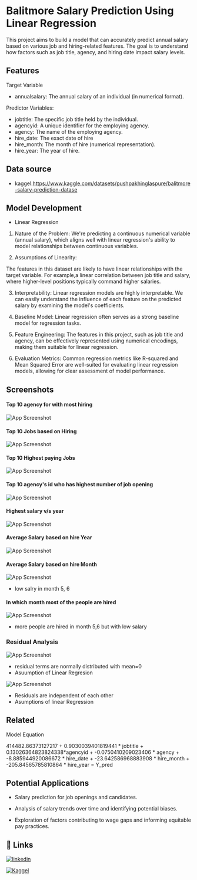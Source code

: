 
# Balitmore Salary Prediction Using Linear Regression

This project aims to build a model that can accurately predict annual salary based on various job and hiring-related features. The goal is to understand how factors such as job title, agency, and hiring date impact salary levels.



## Features

Target Variable

* annualsalary: The annual salary of an individual (in numerical format).

Predictor Variables:

- jobtitle: The specific job title held by the individual.
- agencyid: A unique identifier for the employing agency.
- agency: The name of the employing agency.
- hire_date: The exact date of hire
- hire_month: The month of hire (numerical representation).
- hire_year: The year of hire.


## Data source

* kaggel:https://www.kaggle.com/datasets/pushpakhinglaspure/balitmore-salary-prediction-datase


## Model Development

- Linear Regression

1. Nature of the Problem:
We're predicting a continuous numerical variable (annual salary), which aligns well with linear regression's ability to model relationships between continuous variables.

2. Assumptions of Linearity:

The features in this dataset are likely to have linear relationships with the target variable. 
For example,a linear correlation between job title and salary, where higher-level positions typically command higher salaries.

3. Interpretability:
Linear regression models are highly interpretable. We can easily understand the influence of each feature on the predicted salary by examining the model's coefficients.

4. Baseline Model:
Linear regression often serves as a strong baseline model for regression tasks.

5. Feature Engineering:
The features in this project, such as job title and agency, can be effectively represented using numerical encodings, making them suitable for linear regression.

6. Evaluation Metrics:
Common regression metrics like R-squared and Mean Squared Error are well-suited for evaluating linear regression models, allowing for clear assessment of model performance.

## Screenshots
#### Top 10 agency for with most hiring
![App Screenshot](https://www.kaggleusercontent.com/kf/155987931/eyJhbGciOiJkaXIiLCJlbmMiOiJBMTI4Q0JDLUhTMjU2In0..iktiiyZaHbOMV6cfFl0t2Q.dTohawKvbRHPUCAO2HWnklLyfusaIn1dfQg1o_6PgIo0F9dBuuJDooadluUnntVZ8eRyv0K-iCCuX91nE1tw8HP_S1Bez0Aa7oQMS1REehRgiv4wGgUhsTuQxn2Pc093JfC9G021lJvPhA1qb2DVjUDCyx9oTefHqAuN77fQ2H08O9BsCmgL65nO-juwfxL0FtcNlH9LQyZlsUrOY-XN7c2lcGznzAcdln13JP6W1RwotFJTWPeIF6qDCoR0Zvuc2T_djMQ71yInK_fwWs1QHcys_akuQiul7aLmOSVm7_eWdVsc-U8OGEZp-FlsCJ1b4dh0Lz7lg1sUwKFb_d_pN9GWIz8jIHTw3QE8XtnYOmgvpdT7XhTke0qXwxb0GjHz7iRyRfWkinpQiLK8vytDKB-i8E_fOHVnLG87eiWQ9B1OjiDRqS2qRuCh4-yynYdR-rUhsmil72xdYO-NRcYUSaDY-yp0aZk_QwblCZpKeuwXBtCZVd57fNEYvHcPWF3gdQf5e3AZSdtErX6sMAuoAPvd5fGQHOcAXntaQ1aTtkAI9O77NrxvbdDBuAJiekvBWupfbG3LmwbmXlVZ2fBaY-jI3gFbj_nM7BTxVQXwCR0P5pz3zIGps9-1Fe5gYQCe0BArsb3d7XLqjB5BqvN9P1lp-TCU00-wwNDq_dcL_L2JEC7lGBpUCdm9bWrbcD5D.kCptWEjd6cRzuJ3kd9NlPQ/__results___files/__results___65_1.png)


#### Top 10 Jobs based on Hiring

![App Screenshot](https://www.kaggleusercontent.com/kf/155987931/eyJhbGciOiJkaXIiLCJlbmMiOiJBMTI4Q0JDLUhTMjU2In0..iktiiyZaHbOMV6cfFl0t2Q.dTohawKvbRHPUCAO2HWnklLyfusaIn1dfQg1o_6PgIo0F9dBuuJDooadluUnntVZ8eRyv0K-iCCuX91nE1tw8HP_S1Bez0Aa7oQMS1REehRgiv4wGgUhsTuQxn2Pc093JfC9G021lJvPhA1qb2DVjUDCyx9oTefHqAuN77fQ2H08O9BsCmgL65nO-juwfxL0FtcNlH9LQyZlsUrOY-XN7c2lcGznzAcdln13JP6W1RwotFJTWPeIF6qDCoR0Zvuc2T_djMQ71yInK_fwWs1QHcys_akuQiul7aLmOSVm7_eWdVsc-U8OGEZp-FlsCJ1b4dh0Lz7lg1sUwKFb_d_pN9GWIz8jIHTw3QE8XtnYOmgvpdT7XhTke0qXwxb0GjHz7iRyRfWkinpQiLK8vytDKB-i8E_fOHVnLG87eiWQ9B1OjiDRqS2qRuCh4-yynYdR-rUhsmil72xdYO-NRcYUSaDY-yp0aZk_QwblCZpKeuwXBtCZVd57fNEYvHcPWF3gdQf5e3AZSdtErX6sMAuoAPvd5fGQHOcAXntaQ1aTtkAI9O77NrxvbdDBuAJiekvBWupfbG3LmwbmXlVZ2fBaY-jI3gFbj_nM7BTxVQXwCR0P5pz3zIGps9-1Fe5gYQCe0BArsb3d7XLqjB5BqvN9P1lp-TCU00-wwNDq_dcL_L2JEC7lGBpUCdm9bWrbcD5D.kCptWEjd6cRzuJ3kd9NlPQ/__results___files/__results___68_1.png)

#### Top 10 Highest paying Jobs

![App Screenshot](https://www.kaggleusercontent.com/kf/155987931/eyJhbGciOiJkaXIiLCJlbmMiOiJBMTI4Q0JDLUhTMjU2In0..iktiiyZaHbOMV6cfFl0t2Q.dTohawKvbRHPUCAO2HWnklLyfusaIn1dfQg1o_6PgIo0F9dBuuJDooadluUnntVZ8eRyv0K-iCCuX91nE1tw8HP_S1Bez0Aa7oQMS1REehRgiv4wGgUhsTuQxn2Pc093JfC9G021lJvPhA1qb2DVjUDCyx9oTefHqAuN77fQ2H08O9BsCmgL65nO-juwfxL0FtcNlH9LQyZlsUrOY-XN7c2lcGznzAcdln13JP6W1RwotFJTWPeIF6qDCoR0Zvuc2T_djMQ71yInK_fwWs1QHcys_akuQiul7aLmOSVm7_eWdVsc-U8OGEZp-FlsCJ1b4dh0Lz7lg1sUwKFb_d_pN9GWIz8jIHTw3QE8XtnYOmgvpdT7XhTke0qXwxb0GjHz7iRyRfWkinpQiLK8vytDKB-i8E_fOHVnLG87eiWQ9B1OjiDRqS2qRuCh4-yynYdR-rUhsmil72xdYO-NRcYUSaDY-yp0aZk_QwblCZpKeuwXBtCZVd57fNEYvHcPWF3gdQf5e3AZSdtErX6sMAuoAPvd5fGQHOcAXntaQ1aTtkAI9O77NrxvbdDBuAJiekvBWupfbG3LmwbmXlVZ2fBaY-jI3gFbj_nM7BTxVQXwCR0P5pz3zIGps9-1Fe5gYQCe0BArsb3d7XLqjB5BqvN9P1lp-TCU00-wwNDq_dcL_L2JEC7lGBpUCdm9bWrbcD5D.kCptWEjd6cRzuJ3kd9NlPQ/__results___files/__results___70_1.png)


#### Top 10 agency's id who has highest number of job opening

![App Screenshot](https://www.kaggleusercontent.com/kf/155987931/eyJhbGciOiJkaXIiLCJlbmMiOiJBMTI4Q0JDLUhTMjU2In0..iktiiyZaHbOMV6cfFl0t2Q.dTohawKvbRHPUCAO2HWnklLyfusaIn1dfQg1o_6PgIo0F9dBuuJDooadluUnntVZ8eRyv0K-iCCuX91nE1tw8HP_S1Bez0Aa7oQMS1REehRgiv4wGgUhsTuQxn2Pc093JfC9G021lJvPhA1qb2DVjUDCyx9oTefHqAuN77fQ2H08O9BsCmgL65nO-juwfxL0FtcNlH9LQyZlsUrOY-XN7c2lcGznzAcdln13JP6W1RwotFJTWPeIF6qDCoR0Zvuc2T_djMQ71yInK_fwWs1QHcys_akuQiul7aLmOSVm7_eWdVsc-U8OGEZp-FlsCJ1b4dh0Lz7lg1sUwKFb_d_pN9GWIz8jIHTw3QE8XtnYOmgvpdT7XhTke0qXwxb0GjHz7iRyRfWkinpQiLK8vytDKB-i8E_fOHVnLG87eiWQ9B1OjiDRqS2qRuCh4-yynYdR-rUhsmil72xdYO-NRcYUSaDY-yp0aZk_QwblCZpKeuwXBtCZVd57fNEYvHcPWF3gdQf5e3AZSdtErX6sMAuoAPvd5fGQHOcAXntaQ1aTtkAI9O77NrxvbdDBuAJiekvBWupfbG3LmwbmXlVZ2fBaY-jI3gFbj_nM7BTxVQXwCR0P5pz3zIGps9-1Fe5gYQCe0BArsb3d7XLqjB5BqvN9P1lp-TCU00-wwNDq_dcL_L2JEC7lGBpUCdm9bWrbcD5D.kCptWEjd6cRzuJ3kd9NlPQ/__results___files/__results___72_1.png)

#### Highest salary v/s year

![App Screenshot](https://www.kaggleusercontent.com/kf/155987931/eyJhbGciOiJkaXIiLCJlbmMiOiJBMTI4Q0JDLUhTMjU2In0..iktiiyZaHbOMV6cfFl0t2Q.dTohawKvbRHPUCAO2HWnklLyfusaIn1dfQg1o_6PgIo0F9dBuuJDooadluUnntVZ8eRyv0K-iCCuX91nE1tw8HP_S1Bez0Aa7oQMS1REehRgiv4wGgUhsTuQxn2Pc093JfC9G021lJvPhA1qb2DVjUDCyx9oTefHqAuN77fQ2H08O9BsCmgL65nO-juwfxL0FtcNlH9LQyZlsUrOY-XN7c2lcGznzAcdln13JP6W1RwotFJTWPeIF6qDCoR0Zvuc2T_djMQ71yInK_fwWs1QHcys_akuQiul7aLmOSVm7_eWdVsc-U8OGEZp-FlsCJ1b4dh0Lz7lg1sUwKFb_d_pN9GWIz8jIHTw3QE8XtnYOmgvpdT7XhTke0qXwxb0GjHz7iRyRfWkinpQiLK8vytDKB-i8E_fOHVnLG87eiWQ9B1OjiDRqS2qRuCh4-yynYdR-rUhsmil72xdYO-NRcYUSaDY-yp0aZk_QwblCZpKeuwXBtCZVd57fNEYvHcPWF3gdQf5e3AZSdtErX6sMAuoAPvd5fGQHOcAXntaQ1aTtkAI9O77NrxvbdDBuAJiekvBWupfbG3LmwbmXlVZ2fBaY-jI3gFbj_nM7BTxVQXwCR0P5pz3zIGps9-1Fe5gYQCe0BArsb3d7XLqjB5BqvN9P1lp-TCU00-wwNDq_dcL_L2JEC7lGBpUCdm9bWrbcD5D.kCptWEjd6cRzuJ3kd9NlPQ/__results___files/__results___73_1.png)

#### Average Salary based on hire Year

![App Screenshot](https://www.kaggleusercontent.com/kf/155987931/eyJhbGciOiJkaXIiLCJlbmMiOiJBMTI4Q0JDLUhTMjU2In0..iktiiyZaHbOMV6cfFl0t2Q.dTohawKvbRHPUCAO2HWnklLyfusaIn1dfQg1o_6PgIo0F9dBuuJDooadluUnntVZ8eRyv0K-iCCuX91nE1tw8HP_S1Bez0Aa7oQMS1REehRgiv4wGgUhsTuQxn2Pc093JfC9G021lJvPhA1qb2DVjUDCyx9oTefHqAuN77fQ2H08O9BsCmgL65nO-juwfxL0FtcNlH9LQyZlsUrOY-XN7c2lcGznzAcdln13JP6W1RwotFJTWPeIF6qDCoR0Zvuc2T_djMQ71yInK_fwWs1QHcys_akuQiul7aLmOSVm7_eWdVsc-U8OGEZp-FlsCJ1b4dh0Lz7lg1sUwKFb_d_pN9GWIz8jIHTw3QE8XtnYOmgvpdT7XhTke0qXwxb0GjHz7iRyRfWkinpQiLK8vytDKB-i8E_fOHVnLG87eiWQ9B1OjiDRqS2qRuCh4-yynYdR-rUhsmil72xdYO-NRcYUSaDY-yp0aZk_QwblCZpKeuwXBtCZVd57fNEYvHcPWF3gdQf5e3AZSdtErX6sMAuoAPvd5fGQHOcAXntaQ1aTtkAI9O77NrxvbdDBuAJiekvBWupfbG3LmwbmXlVZ2fBaY-jI3gFbj_nM7BTxVQXwCR0P5pz3zIGps9-1Fe5gYQCe0BArsb3d7XLqjB5BqvN9P1lp-TCU00-wwNDq_dcL_L2JEC7lGBpUCdm9bWrbcD5D.kCptWEjd6cRzuJ3kd9NlPQ/__results___files/__results___74_1.png)


#### Average Salary based on hire Month

![App Screenshot](https://www.kaggleusercontent.com/kf/155987931/eyJhbGciOiJkaXIiLCJlbmMiOiJBMTI4Q0JDLUhTMjU2In0..iktiiyZaHbOMV6cfFl0t2Q.dTohawKvbRHPUCAO2HWnklLyfusaIn1dfQg1o_6PgIo0F9dBuuJDooadluUnntVZ8eRyv0K-iCCuX91nE1tw8HP_S1Bez0Aa7oQMS1REehRgiv4wGgUhsTuQxn2Pc093JfC9G021lJvPhA1qb2DVjUDCyx9oTefHqAuN77fQ2H08O9BsCmgL65nO-juwfxL0FtcNlH9LQyZlsUrOY-XN7c2lcGznzAcdln13JP6W1RwotFJTWPeIF6qDCoR0Zvuc2T_djMQ71yInK_fwWs1QHcys_akuQiul7aLmOSVm7_eWdVsc-U8OGEZp-FlsCJ1b4dh0Lz7lg1sUwKFb_d_pN9GWIz8jIHTw3QE8XtnYOmgvpdT7XhTke0qXwxb0GjHz7iRyRfWkinpQiLK8vytDKB-i8E_fOHVnLG87eiWQ9B1OjiDRqS2qRuCh4-yynYdR-rUhsmil72xdYO-NRcYUSaDY-yp0aZk_QwblCZpKeuwXBtCZVd57fNEYvHcPWF3gdQf5e3AZSdtErX6sMAuoAPvd5fGQHOcAXntaQ1aTtkAI9O77NrxvbdDBuAJiekvBWupfbG3LmwbmXlVZ2fBaY-jI3gFbj_nM7BTxVQXwCR0P5pz3zIGps9-1Fe5gYQCe0BArsb3d7XLqjB5BqvN9P1lp-TCU00-wwNDq_dcL_L2JEC7lGBpUCdm9bWrbcD5D.kCptWEjd6cRzuJ3kd9NlPQ/__results___files/__results___75_1.png)

- low salry in month 5, 6

#### In which month most of the people are hired

![App Screenshot](https://www.kaggleusercontent.com/kf/155987931/eyJhbGciOiJkaXIiLCJlbmMiOiJBMTI4Q0JDLUhTMjU2In0..iktiiyZaHbOMV6cfFl0t2Q.dTohawKvbRHPUCAO2HWnklLyfusaIn1dfQg1o_6PgIo0F9dBuuJDooadluUnntVZ8eRyv0K-iCCuX91nE1tw8HP_S1Bez0Aa7oQMS1REehRgiv4wGgUhsTuQxn2Pc093JfC9G021lJvPhA1qb2DVjUDCyx9oTefHqAuN77fQ2H08O9BsCmgL65nO-juwfxL0FtcNlH9LQyZlsUrOY-XN7c2lcGznzAcdln13JP6W1RwotFJTWPeIF6qDCoR0Zvuc2T_djMQ71yInK_fwWs1QHcys_akuQiul7aLmOSVm7_eWdVsc-U8OGEZp-FlsCJ1b4dh0Lz7lg1sUwKFb_d_pN9GWIz8jIHTw3QE8XtnYOmgvpdT7XhTke0qXwxb0GjHz7iRyRfWkinpQiLK8vytDKB-i8E_fOHVnLG87eiWQ9B1OjiDRqS2qRuCh4-yynYdR-rUhsmil72xdYO-NRcYUSaDY-yp0aZk_QwblCZpKeuwXBtCZVd57fNEYvHcPWF3gdQf5e3AZSdtErX6sMAuoAPvd5fGQHOcAXntaQ1aTtkAI9O77NrxvbdDBuAJiekvBWupfbG3LmwbmXlVZ2fBaY-jI3gFbj_nM7BTxVQXwCR0P5pz3zIGps9-1Fe5gYQCe0BArsb3d7XLqjB5BqvN9P1lp-TCU00-wwNDq_dcL_L2JEC7lGBpUCdm9bWrbcD5D.kCptWEjd6cRzuJ3kd9NlPQ/__results___files/__results___77_1.png)

- more people are hired in month 5,6 but with low salary

### Residual Analysis

![App Screenshot](https://www.kaggleusercontent.com/kf/155987931/eyJhbGciOiJkaXIiLCJlbmMiOiJBMTI4Q0JDLUhTMjU2In0..iktiiyZaHbOMV6cfFl0t2Q.dTohawKvbRHPUCAO2HWnklLyfusaIn1dfQg1o_6PgIo0F9dBuuJDooadluUnntVZ8eRyv0K-iCCuX91nE1tw8HP_S1Bez0Aa7oQMS1REehRgiv4wGgUhsTuQxn2Pc093JfC9G021lJvPhA1qb2DVjUDCyx9oTefHqAuN77fQ2H08O9BsCmgL65nO-juwfxL0FtcNlH9LQyZlsUrOY-XN7c2lcGznzAcdln13JP6W1RwotFJTWPeIF6qDCoR0Zvuc2T_djMQ71yInK_fwWs1QHcys_akuQiul7aLmOSVm7_eWdVsc-U8OGEZp-FlsCJ1b4dh0Lz7lg1sUwKFb_d_pN9GWIz8jIHTw3QE8XtnYOmgvpdT7XhTke0qXwxb0GjHz7iRyRfWkinpQiLK8vytDKB-i8E_fOHVnLG87eiWQ9B1OjiDRqS2qRuCh4-yynYdR-rUhsmil72xdYO-NRcYUSaDY-yp0aZk_QwblCZpKeuwXBtCZVd57fNEYvHcPWF3gdQf5e3AZSdtErX6sMAuoAPvd5fGQHOcAXntaQ1aTtkAI9O77NrxvbdDBuAJiekvBWupfbG3LmwbmXlVZ2fBaY-jI3gFbj_nM7BTxVQXwCR0P5pz3zIGps9-1Fe5gYQCe0BArsb3d7XLqjB5BqvN9P1lp-TCU00-wwNDq_dcL_L2JEC7lGBpUCdm9bWrbcD5D.kCptWEjd6cRzuJ3kd9NlPQ/__results___files/__results___118_2.png)

- residual terms are normally distributed with mean=0
- Asuumption of Linear Regresion

![App Screenshot](https://www.kaggleusercontent.com/kf/155987931/eyJhbGciOiJkaXIiLCJlbmMiOiJBMTI4Q0JDLUhTMjU2In0..iktiiyZaHbOMV6cfFl0t2Q.dTohawKvbRHPUCAO2HWnklLyfusaIn1dfQg1o_6PgIo0F9dBuuJDooadluUnntVZ8eRyv0K-iCCuX91nE1tw8HP_S1Bez0Aa7oQMS1REehRgiv4wGgUhsTuQxn2Pc093JfC9G021lJvPhA1qb2DVjUDCyx9oTefHqAuN77fQ2H08O9BsCmgL65nO-juwfxL0FtcNlH9LQyZlsUrOY-XN7c2lcGznzAcdln13JP6W1RwotFJTWPeIF6qDCoR0Zvuc2T_djMQ71yInK_fwWs1QHcys_akuQiul7aLmOSVm7_eWdVsc-U8OGEZp-FlsCJ1b4dh0Lz7lg1sUwKFb_d_pN9GWIz8jIHTw3QE8XtnYOmgvpdT7XhTke0qXwxb0GjHz7iRyRfWkinpQiLK8vytDKB-i8E_fOHVnLG87eiWQ9B1OjiDRqS2qRuCh4-yynYdR-rUhsmil72xdYO-NRcYUSaDY-yp0aZk_QwblCZpKeuwXBtCZVd57fNEYvHcPWF3gdQf5e3AZSdtErX6sMAuoAPvd5fGQHOcAXntaQ1aTtkAI9O77NrxvbdDBuAJiekvBWupfbG3LmwbmXlVZ2fBaY-jI3gFbj_nM7BTxVQXwCR0P5pz3zIGps9-1Fe5gYQCe0BArsb3d7XLqjB5BqvN9P1lp-TCU00-wwNDq_dcL_L2JEC7lGBpUCdm9bWrbcD5D.kCptWEjd6cRzuJ3kd9NlPQ/__results___files/__results___120_1.png)

- Residuals are independent of each other
- Asumptions of linear Regression



## Related

Model Equation

414482.86373127217 + 0.9030039401819441 * jobtitle + 0.13026364823824338*agencyid + -0.0750410209023406 * agency + -8.885944920086672 * hire_date + -23.642586968883908 * hire_month + -205.84565785810864 * hire_year = Y_pred

## Potential Applications

- Salary prediction for job openings and candidates.

- Analysis of salary trends over time and identifying potential biases.

- Exploration of factors contributing to wage gaps and informing equitable pay practices.
## 🔗 Links
[![linkedin](https://img.shields.io/badge/linkedin-0A66C2?style=for-the-badge&logo=linkedin&logoColor=white)](https://www.linkedin.com/in/pushpakhinglaspure)

[![Kaggel](https://encrypted-tbn0.gstatic.com/images?q=tbn:ANd9GcQ39amsH-73b49qD2GNgQqogPPJzaRh1d7vOC1KbEb2E7qRWymqm6qM&usqp=CAE&s)](https://www.kaggle.com/pushpakhinglaspure)

